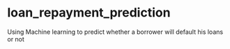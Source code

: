 # loan_repayment_prediction
Using Machine learning to predict whether a borrower will default his loans or not 
